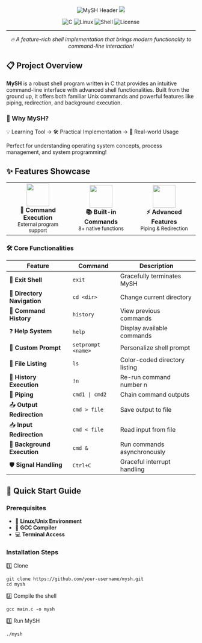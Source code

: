 <div align="center">

<!-- Animated Header -->
<img src="https://readme-typing-svg.herokuapp.com?font=JetBrains+Mono&weight=700&size=50&duration=2000&pause=800&color=00D9FF&center=true&vCenter=true&multiline=true&width=900&height=200&lines=🖥️+MySH+SHELL+🖥️;⚡+Simple+Yet+Powerful+⚡;🚀+Command+Line+Interface+🚀;💻+Written+in+C+💻" alt="MySH Header" />

<!-- Wave Separator -->
<img src="https://capsule-render.vercel.app/api?type=waving&color=00D9FF&height=120&section=header&animation=fadeIn"/>

![C](https://img.shields.io/badge/C-00599C?style=for-the-badge&logo=c&logoColor=white)
![Linux](https://img.shields.io/badge/Linux-FCC624?style=for-the-badge&logo=linux&logoColor=black)
![Shell](https://img.shields.io/badge/Shell_Script-121011?style=for-the-badge&logo=gnu-bash&logoColor=white)
![License](https://img.shields.io/badge/License-MIT-green.svg?style=for-the-badge)

---

*🔥 A feature-rich shell implementation that brings modern functionality to command-line interaction!*

</div>

## 📋 Project Overview

**MySH** is a robust shell program written in C that provides an intuitive command-line interface with advanced shell functionalities. Built from the ground up, it offers both familiar Unix commands and powerful features like piping, redirection, and background execution.

### 🎯 Why MySH?

💡 Learning Tool → 🛠️ Practical Implementation → 🚀 Real-world Usage


Perfect for understanding operating system concepts, process management, and system programming!

## ✨ Features Showcase

<div align="center">

<!-- Feature Cards -->
<table>
<tr>
<td width="33%" align="center">
<img src="https://github.com/TheDudeThatCode/TheDudeThatCode/blob/master/Assets/Developer.gif" width="60"><br>
<b>🎯 Command Execution</b><br>
<sub>External program support</sub>
</td>
<td width="33%" align="center">
<img src="https://github.com/TheDudeThatCode/TheDudeThatCode/blob/master/Assets/Fire.gif" width="60"><br>
<b>📚 Built-in Commands</b><br>
<sub>8+ native functions</sub>
</td>
<td width="33%" align="center">
<img src="https://media.giphy.com/media/26tn33aiTi1jkl6H6/giphy.gif" width="60"><br>
<b>⚡ Advanced Features</b><br>
<sub>Piping & Redirection</sub>
</td>
</tr>
</table>

</div>

### 🛠️ Core Functionalities

| Feature | Command | Description |
|---------|---------|-------------|
| 🚪 **Exit Shell** | `exit` | Gracefully terminates MySH |
| 📂 **Directory Navigation** | `cd <dir>` | Change current directory |
| 📜 **Command History** | `history` | View previous commands |
| ❓ **Help System** | `help` | Display available commands |
| 🎨 **Custom Prompt** | `setprompt <name>` | Personalize shell prompt |
| 📁 **File Listing** | `ls` | Color-coded directory listing |
| 🔄 **History Execution** | `!n` | Re-run command number n |
| 🔗 **Piping** | `cmd1 \| cmd2` | Chain command outputs |
| 📤 **Output Redirection** | `cmd > file` | Save output to file |
| 📥 **Input Redirection** | `cmd < file` | Read input from file |
| 🔄 **Background Execution** | `cmd &` | Run commands asynchronously |
| 🛡️ **Signal Handling** | `Ctrl+C` | Graceful interrupt handling |

## 🚀 Quick Start Guide

### Prerequisites
- 🐧 **Linux/Unix Environment**
- 🔧 **GCC Compiler**
- 💻 **Terminal Access**

### Installation Steps

1️⃣ Clone 
```
git clone https://github.com/your-username/mysh.git
cd mysh
```
2️⃣ Compile the shell
```
gcc main.c -o mysh
```
3️⃣ Run MySH
```
./mysh
```
